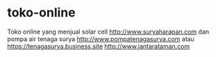 # toko-online
Toko online yang menjual solar cell http://www.suryaharapan.com dan pompa air tenaga surya http://www.pompatenagasurya.com atau https://tenagasurya.business.site http://www.jantarataman.com
